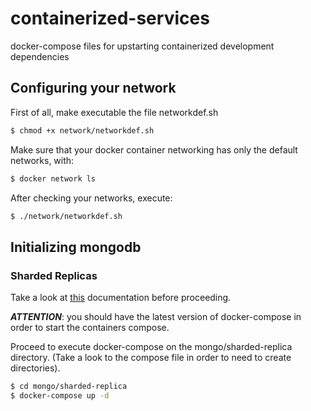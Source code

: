 # containerized-services

docker-compose files for upstarting containerized development dependencies

## Configuring your network

First of all, make executable the file networkdef.sh

```bash
$ chmod +x network/networkdef.sh
```

Make sure that your docker container networking has only the default networks, with:

```bash
$ docker network ls
```

After checking your networks, execute:

```bash
$ ./network/networkdef.sh
```

## Initializing mongodb

### Sharded Replicas

Take a look at [this](https://docs.mongodb.com/manual/tutorial/deploy-shard-cluster/) documentation before proceeding.

***ATTENTION***: you should have the latest version of docker-compose in order to start the containers compose.

Proceed to execute docker-compose on the mongo/sharded-replica directory. (Take a look to the compose file in order to need to create directories).

```bash
$ cd mongo/sharded-replica
$ docker-compose up -d
```